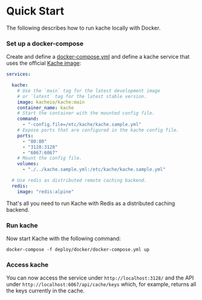 # Quick Start

The following describes how to run kache locally with Docker.

### Set up a docker-compose

Create and define a [docker-compose.yml](https://github.com/kacheio/kache/blob/main/deploy/docker/docker-compose.yml) and define a kache service that uses the official [Kache image](https://hub.docker.com/r/kacheio/kache):

``` yaml
services:

  kache:
    # Use the `main` tag for the latest development image 
    # or `latest` tag for the latest stable version.
    image: kacheio/kache:main
    container_name: kache
    # Start the container with the mounted config file.
    command:
      - "-config.file=/etc/kache/kache.sample.yml"
    # Expose ports that are configured in the kache config file.
    ports:
      - "80:80"
      - "3128:3128"
      - "6067:6067"
    # Mount the config file.
    volumes:
      - "./../kache.sample.yml:/etc/kache/kache.sample.yml"

  # Use redis as distributed remote caching backend.
  redis:
    image: "redis:alpine"

```

That's all you need to run Kache with Redis as a distributed caching backend. 


### Run kache

Now start Kache with the following command:

```
docker-compose -f deploy/docker/docker-compose.yml up 
```

### Access kache
You can now access the service under `http://localhost:3128/` and the API under `http://localhost:6067/api/cache/keys` which, for example, returns all the keys currently in the cache.